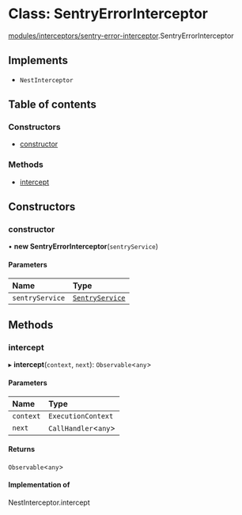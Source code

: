 # Class: SentryErrorInterceptor

[modules/interceptors/sentry-error-interceptor](../modules/modules_interceptors_sentry_error_interceptor.md).SentryErrorInterceptor

## Implements

- `NestInterceptor`

## Table of contents

### Constructors

- [constructor](modules_interceptors_sentry_error_interceptor.SentryErrorInterceptor.md#constructor)

### Methods

- [intercept](modules_interceptors_sentry_error_interceptor.SentryErrorInterceptor.md#intercept)

## Constructors

### constructor

• **new SentryErrorInterceptor**(`sentryService`)

#### Parameters

| Name | Type |
| :------ | :------ |
| `sentryService` | [`SentryService`](modules_sentry_sentry_service.SentryService.md) |

## Methods

### intercept

▸ **intercept**(`context`, `next`): `Observable`<`any`\>

#### Parameters

| Name | Type |
| :------ | :------ |
| `context` | `ExecutionContext` |
| `next` | `CallHandler`<`any`\> |

#### Returns

`Observable`<`any`\>

#### Implementation of

NestInterceptor.intercept
